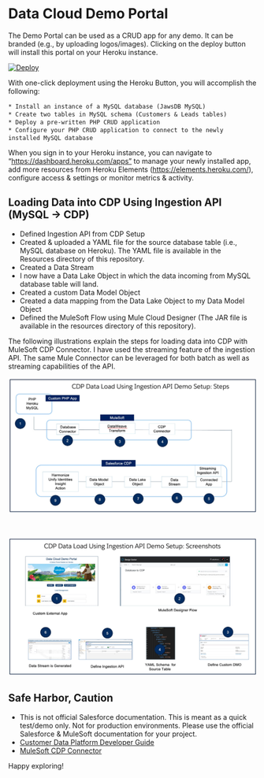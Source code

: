 # Data Cloud Demo Portal

The Demo Portal can be used as a CRUD app for any demo. It can be  branded (e.g., by uploading logos/images). Clicking on the deploy button will install this portal on your Heroku instance.

<a target="_blank" href="https://heroku.com/deploy?template=https://github.com/innovationworkshops/datacloudportal">
  <img src="https://www.herokucdn.com/deploy/button.svg" alt="Deploy">
</a>

With one-click deployment  using the Heroku Button, you will accomplish the following:

    * Install an instance of a MySQL database (JawsDB MySQL)
    * Create two tables in MySQL schema (Customers & Leads tables)
    * Deploy a pre-written PHP CRUD application 
    * Configure your PHP CRUD application to connect to the newly installed MySQL database

When you sign in to your Heroku instance, you can navigate to “https://dashboard.heroku.com/apps” to manage your newly installed app, add more resources from Heroku Elements (https://elements.heroku.com/), configure access & settings or monitor metrics & activity. 

## Loading Data into CDP Using Ingestion API (MySQL -> CDP)
* Defined Ingestion API from CDP Setup
* Created & uploaded a YAML file for the source database table (i.e., MySQL database on Heroku). The YAML file is available in the Resources directory of this repository.
* Created a Data Stream  
* I now have a Data Lake Object in which the data incoming from MySQL database table will land.
* Created a custom Data Model Object
* Created a data mapping from the Data Lake Object to my  Data Model Object
* Defined the MuleSoft Flow using Mule Cloud Designer (The JAR file is available in the resources directory of this repository).

The following illustrations explain the steps for loading data into CDP with MuleSoft CDP Connector. I have used the streaming feature of the ingestion API. The same Mule Connector can be leveraged for both batch as well as streaming capabilities of the API.

<img src="/resources/steps.jpg">
<p> &nbsp; </p>
<img src="/resources/screens.jpg">

## Safe Harbor, Caution
* This is not official Salesforce documentation. This is meant as a quick test/demo only. Not for production environments. Please use the official Salesforce & MuleSoft documentation for your project.
* <a href="https://developer.salesforce.com/docs/atlas.en-us.c360a_api.meta/c360a_api/c360a_api_salesforce_cdp_ingestion.htm" target="_blank"> Customer Data Platform Developer Guide</a> 
* <a href="https://docs.mulesoft.com/salesforce-cdp-connector/1.1/" target="_blank"> MuleSoft CDP Connector </a> 

Happy exploring!
